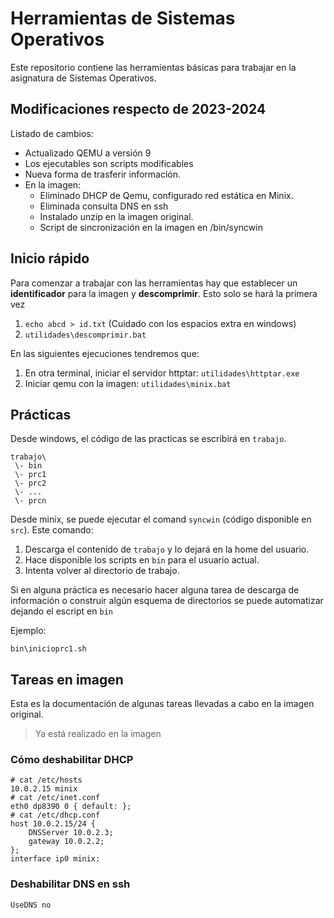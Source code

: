 # Herramientas de Sistemas Operativos

Este repositorio contiene las herramientas básicas para trabajar en la asignatura de Sistemas Operativos.

## Modificaciones respecto de 2023-2024

Listado de cambios:

- Actualizado QEMU a versión 9
- Los ejecutables son scripts modificables
- Nueva forma de trasferir información.
- En la imagen:
    - Eliminado DHCP de Qemu, configurado red estática en Minix.
    - Eliminada consulta DNS en ssh
    - Instalado unzip en la imagen original.
    - Script de sincronización en la imagen en /bin/syncwin

## Inicio rápido

Para comenzar a trabajar con las herramientas hay que establecer un **identificador** para la imagen y **descomprimir**. Esto solo se hará la primera vez

1. ```echo abcd > id.txt``` (Cuidado con los espacios extra en windows)
2. ```utilidades\descomprimir.bat```

En las siguientes ejecuciones tendremos que:

1. En otra terminal, iniciar el servidor httptar: ```utilidades\httptar.exe```
2. Iniciar qemu con la imagen: ```utilidades\minix.bat```

## Prácticas

Desde windows, el código de las practicas se escribirá en ```trabajo```.

```
trabajo\
 \- bin
 \- prc1
 \- prc2
 \- ...
 \- prcn
```

Desde minix, se puede ejecutar el comand ```syncwin``` (código disponible en ```src```). Este comando:

1. Descarga el contenido de ```trabajo``` y lo dejará en la home del usuario.
2. Hace disponible los scripts en ```bin``` para el usuario actual.
3. Intenta volver al directorio de trabajo.

Si en alguna práctica es necesario hacer alguna tarea de descarga de información o construir algún esquema de directorios se puede automatizar dejando el escript en ```bin```

Ejemplo:

```bin\inicioprc1.sh```

## Tareas en imagen

Esta es la documentación de algunas tareas llevadas a cabo en la imagen original.

> Ya está realizado en la imagen

### Cómo deshabilitar DHCP

```
# cat /etc/hosts
10.0.2.15 minix
# cat /etc/inet.conf
eth0 dp8390 0 { default: };
# cat /etc/dhcp.conf
host 10.0.2.15/24 {
    DNSServer 10.0.2.3;
    gateway 10.0.2.2;
};
interface ip0 minix:
```

### Deshabilitar DNS en ssh

```
UseDNS no
```